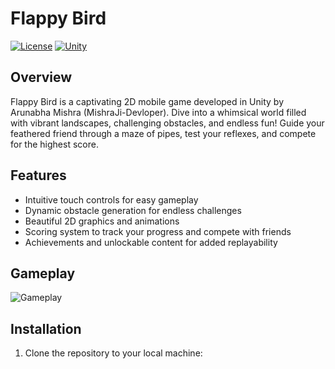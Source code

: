 # Flappy Bird

[![License](https://img.shields.io/badge/license-MIT-blue.svg)](LICENSE)
[![Unity](https://img.shields.io/badge/Unity-2020.3.1f1-green.svg)](https://unity.com/)

## Overview

Flappy Bird is a captivating 2D mobile game developed in Unity by Arunabha Mishra (MishraJi-Devloper). Dive into a whimsical world filled with vibrant landscapes, challenging obstacles, and endless fun! Guide your feathered friend through a maze of pipes, test your reflexes, and compete for the highest score.

## Features

- Intuitive touch controls for easy gameplay
- Dynamic obstacle generation for endless challenges
- Beautiful 2D graphics and animations
- Scoring system to track your progress and compete with friends
- Achievements and unlockable content for added replayability

## Gameplay

![Gameplay](gameplay.gif)

## Installation

1. Clone the repository to your local machine:
